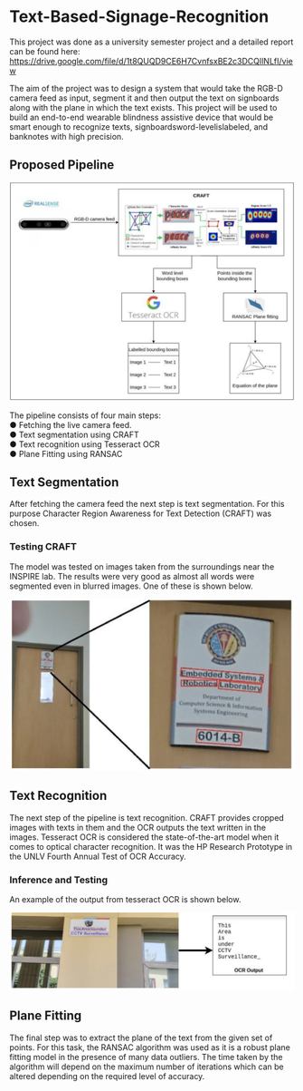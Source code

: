 # Text-Based-Signage-Recognition

This project was done as a university semester project and a detailed report can be found here: https://drive.google.com/file/d/1t8QUQD9CE6H7CvnfsxBE2c3DCQIlNLfI/view

The aim of the project was to design a system that would take the RGB-D camera feed as input, segment it and then output the text on signboards along with the plane in which the text exists. This project will be used to build an end-to-end wearable blindness assistive device that would be smart enough to recognize texts, signboardsword-levelislabeled, and banknotes with high precision.

## Proposed Pipeline


![pipeline](https://github.com/Yashjain0333/Text-Based-Signage-Recognition/blob/master/doc/pipeline.png)

The pipeline consists of four main steps: <br>
● Fetching the live camera feed.<br>
● Text segmentation using CRAFT<br>
● Text recognition using Tesseract OCR<br>
● Plane Fitting using RANSAC<br>

## Text Segmentation
After fetching the camera feed the next step is text segmentation. For this purpose Character Region
Awareness for Text Detection (CRAFT) was chosen.

### Testing CRAFT
The model was tested on images taken from the surroundings near the INSPIRE lab. The results were very good as almost all words were segmented even in blurred images. One of these is shown below.

![blurSignage](https://github.com/Yashjain0333/Text-Based-Signage-Recognition/blob/master/doc/blurSignage.png)

## Text Recognition
The next step of the pipeline is text recognition. CRAFT provides cropped images with texts in them and the OCR outputs the text written in the images. Tesseract OCR is considered the state-of-the-art model when it comes to optical character recognition. It was the HP Research Prototype in the UNLV Fourth
Annual Test of OCR Accuracy.

### Inference and Testing
An example of the output from tesseract OCR is shown below.<br>

![inferenceTesting](https://github.com/Yashjain0333/Text-Based-Signage-Recognition/blob/master/doc/inferenceTesting.png)

## Plane Fitting
The final step was to extract the plane of the text from the given set of points. For this task, the RANSAC algorithm was used as it is a robust plane fitting model in the presence of many data outliers. The time taken by the algorithm will depend on the maximum number of iterations which can be altered depending on the required level of accuracy.

